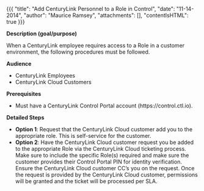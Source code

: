 {{{
  "title": "Add CenturyLink Personnel to a Role in Control",
  "date": "11-14-2014",
  "author": "Maurice Ramsey",
  "attachments": [],
  "contentIsHTML": true
}}}

<p><strong>Description (goal/purpose)</strong>
</p>
<p>When a CenturyLink employee requires access to a Role in a customer environment, the following procedures must be followed.</p>
<p><strong>Audience</strong>
</p>
<ul>
  <li>CenturyLink Employees</li>
  <li>CenturyLink Cloud Customers</li>
</ul>
<p><strong>Prerequisites</strong>
</p>
<ul>
  <li>Must have a CenturyLink Control Portal account (https://control.ctl.io).</li>
</ul>
<p><strong>Detailed Steps</strong>
</p>
<ul>
  <li><strong>Option 1</strong>: Request that the CenturyLink Cloud customer add you to the appropriate role.  This is self-service for the customer.</li>
  <li><strong>Option 2</strong>: Have the CenturyLink Cloud customer request you be added to the appropriate Role via the CenturyLink Cloud ticketing process. Make sure to include the specific Role(s) required and make sure the customer provides their Control Portal PIN for identity verification.  Ensure the CenturyLink Cloud customer CC’s you on the request.  Once the request is provided by the CenturyLink Cloud customer, permissions will be granted and the ticket will be processed per SLA.</li>
</ul>
